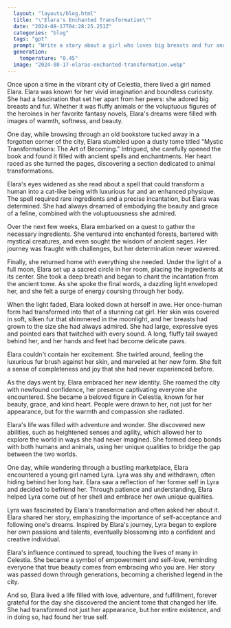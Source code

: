 ```yaml
---
  layout: "layouts/blog.html"
  title: "\"Elara's Enchanted Transformation\""
  date: "2024-08-17T04:28:25.251Z"
  categories: "blog"
  tags: "gpt"
  prompt: "Write a story about a girl who loves big breasts and fur and figures out how to make herself into a super fluffy huge breasted cat girl"
  generation: 
    temperature: "0.45"
  image: "2024-08-17-elaras-enchanted-transformation.webp"
---
```

Once upon a time in the vibrant city of Celestia, there lived a girl named Elara. Elara was known for her vivid imagination and boundless curiosity. She had a fascination that set her apart from her peers: she adored big breasts and fur. Whether it was fluffy animals or the voluptuous figures of the heroines in her favorite fantasy novels, Elara's dreams were filled with images of warmth, softness, and beauty.

One day, while browsing through an old bookstore tucked away in a forgotten corner of the city, Elara stumbled upon a dusty tome titled "Mystic Transformations: The Art of Becoming." Intrigued, she carefully opened the book and found it filled with ancient spells and enchantments. Her heart raced as she turned the pages, discovering a section dedicated to animal transformations.

Elara's eyes widened as she read about a spell that could transform a human into a cat-like being with luxurious fur and an enhanced physique. The spell required rare ingredients and a precise incantation, but Elara was determined. She had always dreamed of embodying the beauty and grace of a feline, combined with the voluptuousness she admired.

Over the next few weeks, Elara embarked on a quest to gather the necessary ingredients. She ventured into enchanted forests, bartered with mystical creatures, and even sought the wisdom of ancient sages. Her journey was fraught with challenges, but her determination never wavered.

Finally, she returned home with everything she needed. Under the light of a full moon, Elara set up a sacred circle in her room, placing the ingredients at its center. She took a deep breath and began to chant the incantation from the ancient tome. As she spoke the final words, a dazzling light enveloped her, and she felt a surge of energy coursing through her body.

When the light faded, Elara looked down at herself in awe. Her once-human form had transformed into that of a stunning cat girl. Her skin was covered in soft, silken fur that shimmered in the moonlight, and her breasts had grown to the size she had always admired. She had large, expressive eyes and pointed ears that twitched with every sound. A long, fluffy tail swayed behind her, and her hands and feet had become delicate paws.

Elara couldn't contain her excitement. She twirled around, feeling the luxurious fur brush against her skin, and marveled at her new form. She felt a sense of completeness and joy that she had never experienced before.

As the days went by, Elara embraced her new identity. She roamed the city with newfound confidence, her presence captivating everyone she encountered. She became a beloved figure in Celestia, known for her beauty, grace, and kind heart. People were drawn to her, not just for her appearance, but for the warmth and compassion she radiated.

Elara's life was filled with adventure and wonder. She discovered new abilities, such as heightened senses and agility, which allowed her to explore the world in ways she had never imagined. She formed deep bonds with both humans and animals, using her unique qualities to bridge the gap between the two worlds.

One day, while wandering through a bustling marketplace, Elara encountered a young girl named Lyra. Lyra was shy and withdrawn, often hiding behind her long hair. Elara saw a reflection of her former self in Lyra and decided to befriend her. Through patience and understanding, Elara helped Lyra come out of her shell and embrace her own unique qualities.

Lyra was fascinated by Elara's transformation and often asked her about it. Elara shared her story, emphasizing the importance of self-acceptance and following one's dreams. Inspired by Elara's journey, Lyra began to explore her own passions and talents, eventually blossoming into a confident and creative individual.

Elara's influence continued to spread, touching the lives of many in Celestia. She became a symbol of empowerment and self-love, reminding everyone that true beauty comes from embracing who you are. Her story was passed down through generations, becoming a cherished legend in the city.

And so, Elara lived a life filled with love, adventure, and fulfillment, forever grateful for the day she discovered the ancient tome that changed her life. She had transformed not just her appearance, but her entire existence, and in doing so, had found her true self.
